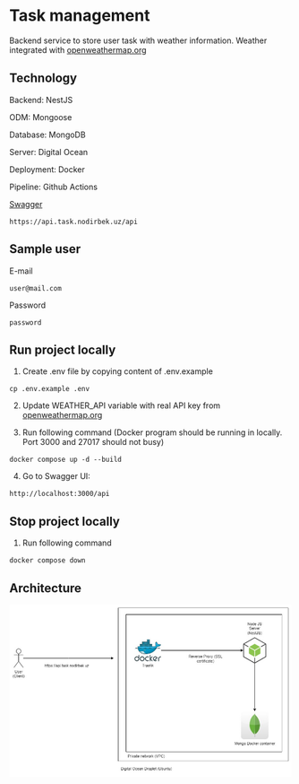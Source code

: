 # Task management

Backend service to store user task with weather information. Weather integrated with [openweathermap.org](https://openweathermap.org/)

## Technology

Backend: NestJS

ODM: Mongoose

Database: MongoDB

Server: Digital Ocean

Deployment: Docker

Pipeline: Github Actions

[Swagger](https://api.task.nodirbek.uz/api)

```
https://api.task.nodirbek.uz/api
```

## Sample user

E-mail

```
user@mail.com
```

Password

```
password
```

## Run project locally

1. Create .env file by copying content of .env.example

```
cp .env.example .env
```

2. Update WEATHER_API variable with real API key from [openweathermap.org](https://openweathermap.org/)

3. Run following command (Docker program should be running in locally. Port 3000 and 27017 should not busy)

```
docker compose up -d --build
```

4. Go to Swagger UI:

```
http://localhost:3000/api
```

## Stop project locally

1. Run following command

```
docker compose down
```

## Architecture

![UML](./assets/diagram.jpg)
